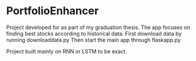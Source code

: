 # PortfolioEnhancer
Project developed for as part of my graduation thesis.
The app focuses on finding best stocks according to historical data.
First download data by running downloaddata.py
Then start the main app through flaskapp.py

Project built mainly on RNN or LSTM to be exact.
